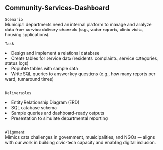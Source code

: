 ## Community-Services-Dashboard

`Scenario` <br>
Municipal departments need an internal platform to manage and analyze data 
from service delivery channels (e.g., water reports, clinic visits, housing applications). 

`Task` <br>                                                                                                                                                                                                               
<li> Design and implement a relational database </li>
<li> Create tables for service data (residents, complaints, service categories, status logs) </li>
<li> Populate tables with sample data </li>
<li> Write SQL queries to answer key questions (e.g., how many reports per ward, turnaround times) </li>
<br>

`Deliverables` 
<li>Entity Relationship Diagram (ERD) </li>
<li> SQL database schema </li>
<li> Sample queries and dashboard-ready outputs </li>
<li> Presentation to simulate departmental reporting </li>
<br>

`Alignment` <br>
Mimics data challenges in government, municipalities, and NGOs — aligns with our work 
in building civic-tech capacity and enabling digital inclusion.

